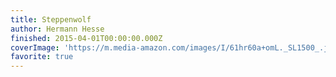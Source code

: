 ```yaml
---
title: Steppenwolf
author: Hermann Hesse
finished: 2015-04-01T00:00:00.000Z
coverImage: 'https://m.media-amazon.com/images/I/61hr60a+omL._SL1500_.jpg'
favorite: true
---
```

